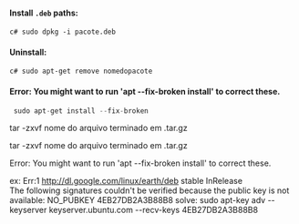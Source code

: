 #### Install `.deb` paths:
```c# sudo dpkg -i pacote.deb```
#### Uninstall:
```c# sudo apt-get remove nomedopacote ```

#### Error: You might want to run 'apt --fix-broken install' to correct these.
```c#
 sudo apt-get install --fix-broken
 ```

tar -zxvf  nome do arquivo terminado em .tar.gz

tar -zxvf  nome do arquivo terminado em .tar.gz

Error: You might want to run 'apt --fix-broken install' to correct these.

ex: Err:1 http://dl.google.com/linux/earth/deb stable InRelease                    
  The following signatures couldn't be verified because the public key is not available: NO_PUBKEY 4EB27DB2A3B88B8
solve: sudo apt-key adv --keyserver keyserver.ubuntu.com --recv-keys 4EB27DB2A3B88B8

